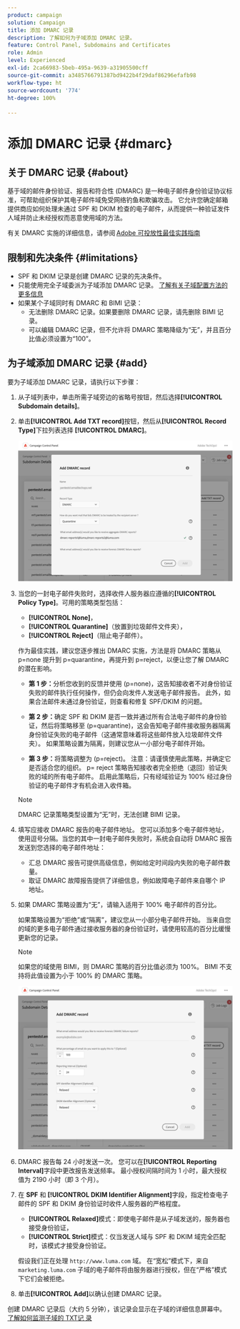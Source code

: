 ```yaml
---
product: campaign
solution: Campaign
title: 添加 DMARC 记录
description: 了解如何为子域添加 DMARC 记录。
feature: Control Panel, Subdomains and Certificates
role: Admin
level: Experienced
exl-id: 2ca66983-5beb-495a-9639-a31905500cff
source-git-commit: a3485766791387bd9422b4f29daf86296efafb98
workflow-type: ht
source-wordcount: '774'
ht-degree: 100%

---
```


# 添加 DMARC 记录 {#dmarc}

## 关于 DMARC 记录 {#about}

基于域的邮件身份验证、报告和符合性 (DMARC) 是一种电子邮件身份验证协议标准，可帮助组织保护其电子邮件域免受网络钓鱼和欺骗攻击。 它允许您确定邮箱提供商应如何处理未通过 SPF 和 DKIM 检查的电子邮件，从而提供一种验证发件人域并防止未经授权而恶意使用域的方法。

有关 DMARC 实施的详细信息，请参阅 [Adobe 可投放性最佳实践指南](https://experienceleague.adobe.com/docs/deliverability-learn/deliverability-best-practice-guide/additional-resources/technotes/implement-dmarc.html?lang=zh-Hans)

## 限制和先决条件 {#limitations}

* SPF 和 DKIM 记录是创建 DMARC 记录的先决条件。
* 只能使用完全子域委派为子域添加 DMARC 记录。 [了解有关子域配置方法的更多信息](subdomains-branding.md#subdomain-delegation-methods)
* 如果某个子域同时有 DMARC 和 BIMI 记录：
   * 无法删除 DMARC 记录。如果要删除 DMARC 记录，请先删除 BIMI 记录。
   * 可以编辑 DMARC 记录，但不允许将 DMARC 策略降级为“无”，并且百分比值必须设置为“100”。

## 为子域添加 DMARC 记录 {#add}

要为子域添加 DMARC 记录，请执行以下步骤：

1. 从子域列表中，单击所需子域旁边的省略号按钮，然后选择&#x200B;**[!UICONTROL Subdomain details]**。

1. 单击&#x200B;**[!UICONTROL Add TXT record]**&#x200B;按钮，然后从&#x200B;**[!UICONTROL Record Type]**&#x200B;下拉列表选择 **[!UICONTROL DMARC]**。

   ![](assets/dmarc-add.png)

1. 当您的一封电子邮件失败时，选择收件人服务器应遵循的&#x200B;**[!UICONTROL Policy Type]**。可用的策略类型包括：

   * **[!UICONTROL None]**，
   * **[!UICONTROL Quarantine]**（放置到垃圾邮件文件夹），
   * **[!UICONTROL Reject]**（阻止电子邮件）。

   作为最佳实践，建议您逐步推出 DMARC 实施，方法是将 DMARC 策略从 p=none 提升到 p=quarantine，再提升到 p=reject，以便让您了解 DMARC 的潜在影响。

   * **第 1 步：**&#x200B;分析您收到的反馈并使用 (p=none)，这告知接收者不对身份验证失败的邮件执行任何操作，但仍会向发件人发送电子邮件报告。 此外，如果合法邮件未通过身份验证，则查看和修复 SPF/DKIM 的问题。

   * **第 2 步：**&#x200B;确定 SPF 和 DKIM 是否一致并通过所有合法电子邮件的身份验证，然后将策略移至 (p=quarantine)，这会告知电子邮件接收服务器隔离身份验证失败的电子邮件（这通常意味着将这些邮件放入垃圾邮件文件夹）。 如果策略设置为隔离，则建议您从一小部分电子邮件开始。

   * **第 3 步：**&#x200B;将策略调整为 (p=reject)。 注意：请谨慎使用此策略，并确定它是否适合您的组织。 p= reject 策略告知接收者完全拒绝（退回）验证失败的域的所有电子邮件。 启用此策略后，只有经域验证为 100% 经过身份验证的电子邮件才有机会进入收件箱。

   >[!NOTE]
   >
   > DMARC 记录策略类型设置为“无”时，无法创建 BIMI 记录。

1. 填写应接收 DMARC 报告的电子邮件地址。 您可以添加多个电子邮件地址，使用逗号分隔。当您的其中一封电子邮件失败时，系统会自动将 DMARC 报告发送到您选择的电子邮件地址：

   * 汇总 DMARC 报告可提供高级信息，例如给定时间段内失败的电子邮件数量。
   * 取证 DMARC 故障报告提供了详细信息，例如故障电子邮件来自哪个 IP 地址。

1. 如果 DMARC 策略设置为“无”，请输入适用于 100% 电子邮件的百分比。

   如果策略设置为“拒绝”或“隔离”，建议您从一小部分电子邮件开始。 当来自您的域的更多电子邮件通过接收服务器的身份验证时，请使用较高的百分比缓慢更新您的记录。

   >[!NOTE]
   >
   >如果您的域使用 BIMI，则 DMARC 策略的百分比值必须为 100%。 BIMI 不支持将此值设置为小于 100% 的 DMARC 策略。

   ![](assets/dmarc-add2.png)

1. DMARC 报告每 24 小时发送一次。 您可以在&#x200B;**[!UICONTROL Reporting Interval]**&#x200B;字段中更改报告发送频率。 最小授权间隔时间为 1 小时，最大授权值为 2190 小时（即 3 个月）。

1. 在 **SPF** 和 **[!UICONTROL DKIM Identifier Alignment]**&#x200B;字段，指定检查电子邮件的 SPF 和 DKIM 身份验证时收件人服务器的严格程度。

   * **[!UICONTROL Relaxed]**&#x200B;模式：即使电子邮件是从子域发送的，服务器也接受身份验证，
   * **[!UICONTROL Strict]**&#x200B;模式：仅当发送人域与 SPF 和 DKIM 域完全匹配时，该模式才接受身份验证。

   假设我们正在处理 `http://www.luma.com` 域。 在“宽松”模式下，来自 `marketing.luma.com` 子域的电子邮件将由服务器进行授权，但在“严格”模式下它们会被拒绝。

1. 单击&#x200B;**[!UICONTROL Add]**&#x200B;以确认创建 DMARC 记录。

创建 DMARC 记录后（大约 5 分钟），该记录会显示在子域的详细信息屏幕中。 [了解如何监测子域的 TXT记 录](gs-txt-records.md#monitor)
